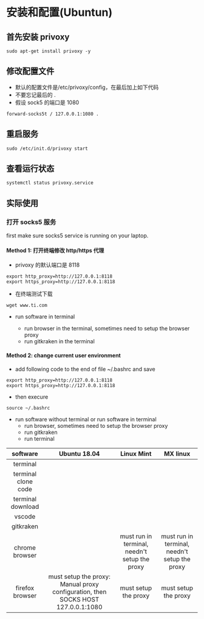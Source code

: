 # 安装和配置(Ubuntun)

## 首先安装 privoxy

```shell
sudo apt-get install privoxy -y
```

## 修改配置文件

- 默认的配置文件是/etc/privoxy/config，在最后加上如下代码
- 不要忘记最后的 .
- 假设 sock5 的端口是 1080

```shell
forward-socks5t / 127.0.0.1:1080 .
```

## 重启服务

```shell
sudo /etc/init.d/privoxy start
```

## 查看运行状态

```shell
systemctl status privoxy.service
```

## 实际使用

### 打开 socks5 服务

first make sure socks5 service is running on your laptop.

#### Method 1: 打开终端修改 http/https 代理

- privoxy 的默认端口是 8118

```shell
export http_proxy=http://127.0.0.1:8118
export https_proxy=http://127.0.0.1:8118
```

- 在终端测试下载

```shell
wget www.ti.com
```

- run software in terminal

  - run browser in the terminal, sometimes need to setup the browser proxy
  - run gitkraken in the terminal

#### Method 2: change current user environment

- add following code to the end of file ~/.bashrc and save

```shell
export http_proxy=http://127.0.0.1:8118
export https_proxy=http://127.0.0.1:8118
```

- then execure

```shell
source ~/.bashrc
```

- run software without terminal or run software in terminal
  - run browser, sometimes need to setup the browser proxy
  - run gitkraken
  - run terminal

|      software       |                                   Ubuntu 18.04                                   |                  Linux Mint                   |                   MX linux                    |
| :-----------------: | :------------------------------------------------------------------------------: | :-------------------------------------------: | :-------------------------------------------: |
|      terminal       |                                                                                  |                                               |                                               |
| terminal clone code |                                                                                  |                                               |                                               |
|  terminal download  |                                                                                  |                                               |                                               |
|       vscode        |                                                                                  |                                               |                                               |
|      gitkraken      |                                                                                  |                                               |                                               |
|   chrome browser    |                                                                                  | must run in terminal, needn't setup the proxy | must run in terminal, needn't setup the proxy |
|   firefox browser   | must setup the proxy: Manual proxy configuration, then SOCKS HOST 127.0.0.1:1080 |             must setup the proxy              |             must setup the proxy              |

